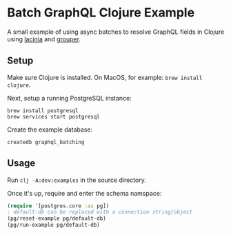 # Batch GraphQL Clojure Example

A small example of using async batches to resolve GraphQL fields in Clojure
using [lacinia][lacinia] and [grouper][grouper].

[lacinia]: https://github.com/walmartlabs/lacinia
[grouper]: https://github.com/junegunn/grouper

## Setup

Make sure Clojure is installed. On MacOS, for example: `brew install clojure`.

Next, setup a running PostgreSQL instance:

```
brew install postgresql
brew services start postgresql
```

Create the example database:

```
createdb graphql_batching
```

## Usage

Run `clj -A:dev:examples` in the source directory.

Once it's up, require and enter the schema namspace:

```clj
(require '[postgres.core :as pg])
; default-db can be replaced with a connection string/object
(pg/reset-example pg/default-db)
(pg/run-example pg/default-db)
```
